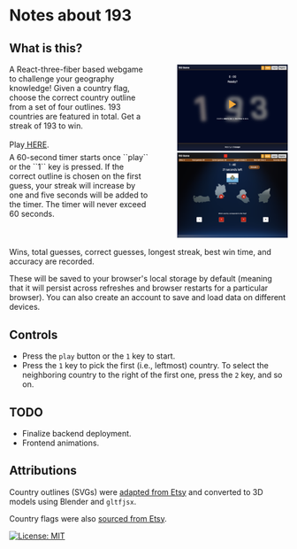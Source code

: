 # Notes about 193

## What is this?

<div style="display: flex; align-items: flex-start;">
    <div style="flex: 1;">
        A React-three-fiber based webgame to challenge your geography knowledge! Given a 
        country flag, choose the correct country outline from a set of four outlines. 
        193 countries are featured in total. Get a streak of 193 to win.<br/><br/>
        <div>Play<a href="https://master.d1ljhlxy38o7oh.amplifyapp.com/"> HERE</a>.</div>
    </div>
    <div style="flex: 1; text-align: right;">
        <img src="src/assets/Screenshot 2023-08-21 at 08.43.59.png" alt="Game Screenshot" width="200"/>
    </div>
</div>


<div style="display: flex; align-items: flex-start;">
    <div style="flex: 1;">
        A 60-second timer starts once ``play`` or the ``1`` key is pressed. If the correct outline is chosen on the first guess, your streak will increase by one and five seconds will be added to the timer. The timer will never exceed 60 seconds. 
    </div>
    <div style="flex: 1; text-align: right;">
        <div>
            <img src="src/assets/Screenshot 2023-08-21 at 08.45.42.png" width="200"/>
        </div>
    </div>
</div>





Wins, total guesses, correct guesses,
longest streak, best win time, and accuracy are recorded. 

These will be saved to your browser's local storage by default (meaning that it will persist across refreshes and browser restarts for a particular browser). You can also create
an account to save and load data on different devices.

## Controls

- Press the ``play`` button or the ``1`` key to start. 
- Press the ``1`` key to pick the first (i.e., leftmost) country. To select the neighboring country to the right of the first one, press the ``2`` key, and so on.

## TODO

- Finalize backend deployment.
- Frontend animations.

## Attributions

Country outlines (SVGs) were [adapted from Etsy](https://www.etsy.com/listing/1174609901/individual-world-countries-maps-svg) and converted to 3D models using Blender and ``gltfjsx``.

Country flags were also [sourced from Etsy](https://www.etsy.com/listing/1031888560/world-country-flags-svg-countries-flag?click_key=c3999de33423f70003e07de1ea496f59c391c6c5%3A1031888560&click_sum=78fbd197&ref=shop_home_feat_2&pro=1&sts=1).

 [![License: MIT](https://img.shields.io/badge/License-MIT-yellow.svg)](https://opensource.org/licenses/MIT)
